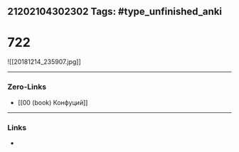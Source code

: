 21202104302302
Tags: #type_unfinished_anki
---
# 722

![[20181214_235907.jpg]]

---
### Zero-Links
- [[00 (book) Конфуций]]
---
### Links
-